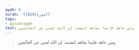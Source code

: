 ```yaml
---
ayah: 6
surah: '[[029|سورة]]'
tags:
- quran/ayah
text: ومن جاهد فإنما يجاهد لنفسه ۚ إن الله لغني عن العالمين
---
```

> ومن جاهد فإنما يجاهد لنفسه ۚ إن الله لغني عن العالمين
